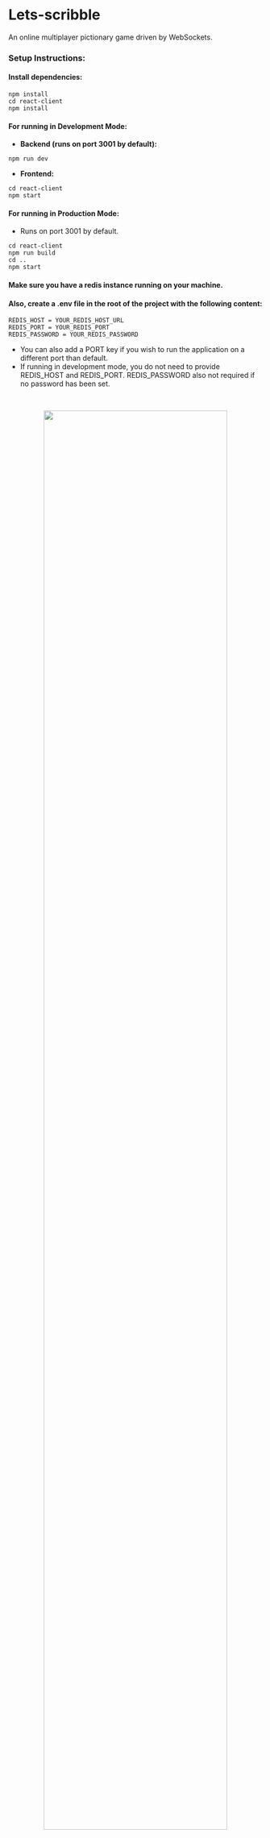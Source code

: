 # Lets-scribble
An online multiplayer pictionary game driven by WebSockets.

### Setup Instructions:

#### Install dependencies:
```
npm install
cd react-client
npm install
```

#### For running in Development Mode:
- <b>Backend (runs on port 3001 by default):</b>
```
npm run dev
```

- <b> Frontend:</b>
```
cd react-client
npm start
```

#### For running in Production Mode:
- Runs on port 3001 by default.
```
cd react-client
npm run build
cd ..
npm start
```

#### Make sure you have a redis instance running on your machine.

#### Also, create a .env file in the root of the project with the following content:
```
REDIS_HOST = YOUR_REDIS_HOST_URL
REDIS_PORT = YOUR_REDIS_PORT
REDIS_PASSWORD = YOUR_REDIS_PASSWORD
```
- You can also add a PORT key if you wish to run the application on a different port than default.
- If running in development mode, you do not need to provide REDIS_HOST and REDIS_PORT. REDIS_PASSWORD also not required if no password has been set.

<br />

<p float="left" align="center">
  <img src="https://user-images.githubusercontent.com/51089917/115602599-bfe75800-a2fc-11eb-8a10-e29411a9244d.png" width="85%" />
  <!-- lobby image: "https://user-images.githubusercontent.com/51089917/115603198-7ea37800-a2fd-11eb-9497-d324cc7063a1.png" -->
  <img src="https://user-images.githubusercontent.com/51089917/115605471-2de14e80-a300-11eb-9b74-699f39ce339a.png" width="85%" />

</p>
